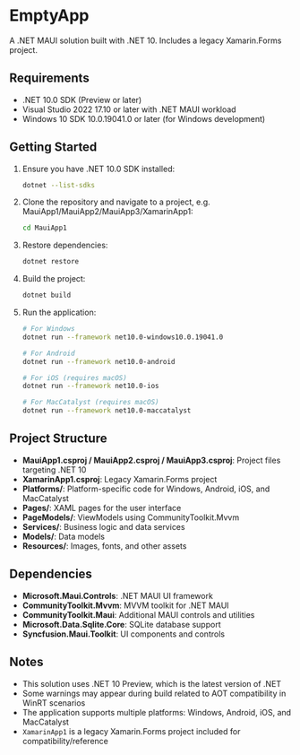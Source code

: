 # EmptyApp

A .NET MAUI solution built with .NET 10. Includes a legacy Xamarin.Forms project.

## Requirements

- .NET 10.0 SDK (Preview or later)
- Visual Studio 2022 17.10 or later with .NET MAUI workload
- Windows 10 SDK 10.0.19041.0 or later (for Windows development)

## Getting Started

1. Ensure you have .NET 10.0 SDK installed:
   ```bash
   dotnet --list-sdks
   ```

2. Clone the repository and navigate to a project, e.g. MauiApp1/MauiApp2/MauiApp3/XamarinApp1:
   ```bash
   cd MauiApp1
   ```

3. Restore dependencies:
   ```bash
   dotnet restore
   ```

4. Build the project:
   ```bash
   dotnet build
   ```

5. Run the application:
   ```bash
   # For Windows
   dotnet run --framework net10.0-windows10.0.19041.0
   
   # For Android
   dotnet run --framework net10.0-android
   
   # For iOS (requires macOS)
   dotnet run --framework net10.0-ios
   
   # For MacCatalyst (requires macOS)
   dotnet run --framework net10.0-maccatalyst
   ```

## Project Structure

- **MauiApp1.csproj / MauiApp2.csproj / MauiApp3.csproj**: Project files targeting .NET 10
- **XamarinApp1.csproj**: Legacy Xamarin.Forms project
- **Platforms/**: Platform-specific code for Windows, Android, iOS, and MacCatalyst
- **Pages/**: XAML pages for the user interface
- **PageModels/**: ViewModels using CommunityToolkit.Mvvm
- **Services/**: Business logic and data services
- **Models/**: Data models
- **Resources/**: Images, fonts, and other assets

## Dependencies

- **Microsoft.Maui.Controls**: .NET MAUI UI framework
- **CommunityToolkit.Mvvm**: MVVM toolkit for .NET MAUI
- **CommunityToolkit.Maui**: Additional MAUI controls and utilities
- **Microsoft.Data.Sqlite.Core**: SQLite database support
- **Syncfusion.Maui.Toolkit**: UI components and controls

## Notes

- This solution uses .NET 10 Preview, which is the latest version of .NET
- Some warnings may appear during build related to AOT compatibility in WinRT scenarios
- The application supports multiple platforms: Windows, Android, iOS, and MacCatalyst
- `XamarinApp1` is a legacy Xamarin.Forms project included for compatibility/reference
